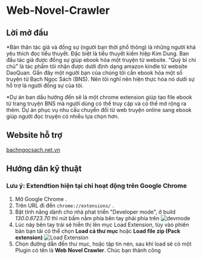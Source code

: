 # Web-Novel-Crawler

## Lời mở đầu
*Bản thân tác giả và đồng sự (người bạn thời phổ thông) là những người khá yêu thích đọc tiểu thuyết. Đặc biệt là tiểu thuyết kiếm hiệp Kim Dung.
Ban đầu tác giả được đồng sự giúp ebook hóa một truyện từ website. "Quỷ bí chi chủ" là tác phẩm tôi nhận được dưới định dạng amazon kindle từ website DaoQuan.
Gần đây một người bạn của chúng tôi cần ebook hóa một số truyện từ Bạch Ngọc Sách (BNS). Nên tôi nghĩ nên hiện thực hóa nó dưới sự hỗ trợ là người đồng sự của tôi. 

*Dự án ban dầu hướng đến sẽ là một chrome extension giúp tạo file ebook từ trang truyện BNS mà người dùng có thể truy cập và có thể mở rộng ra thêm.
Dự án phục vụ nhu cầu chuyển đổi từ web truyện online sang ebook giúp người đọc truyện có nhiều lựa chọn hơn.


## Website hỗ trợ
[bachngocsach.net.vn](https://bachngocsach.net.vn/)


## Hướng dãn kỹ thuật
### Lưu ý: Extendtion hiện tại chỉ hoạt động trên Google Chrome
1. Mở Google Chrome .
2. Trên URL đi đến ```chrome://extensions/``` .
3. Bật tính năng dành cho nhà phat triển "Developer mode", ở build *130.0.6723.70* thì nút bấm nằm phía bên tay phải phía trên 
![devmode](https://i.ibb.co/N3DYNWC/devmode.png)
4. Lúc này bên tay trái sẽ hiển thị lên mục Load Extension, tùy vào phiên bản bạn tải có thể chọn **Load cả thư mục** hoặc **Load file zip (Pack extension)**
![Load Extension](https://i.ibb.co/VvBXmzb/load.png)
5. Chọn đường dẫn đến thư mục, hoặc tập tin nén, sau khi load sẽ có một Plugin có tên là **Web Novel Crawler**.
Chúc bạn thành công